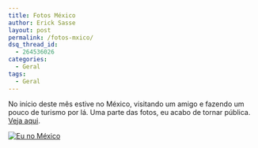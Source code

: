 ```yaml
---
title: Fotos México
author: Erick Sasse
layout: post
permalink: /fotos-mxico/
dsq_thread_id:
  - 264536026
categories:
  - Geral
tags:
  - Geral
---
```

No in&iacute;cio deste m&ecirc;s estive no M&eacute;xico, visitando um amigo e fazendo um pouco de turismo por l&aacute;. Uma parte das fotos, eu acabo de tornar p&uacute;blica. [Veja aqui][1].

[![Eu no México][2]][1]

 [1]: http://www.flickr.com/photos/esasse/sets/1544289/
 [2]: http://static.flickr.com/39/75773576_e3abcf4a1f.jpg